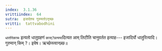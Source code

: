 ```yaml
---
index:  3.1.36
vrittiindex:  64
sutra:  इजादेश्च गुरुमतोऽनृच्छः
vritti:  tattvabodhini 
---
```


`धातोरेकाचः` इत्यतो धातुग्रहणं `कास्?प्रत्यया`दित्यत आम् लिटीति चानुवर्तत इत्याह--- इजादिर्यो धातुरित्यादि। गुरुमान् किम् ?। इयेष। ऋच्छेस्त्वानच्र्छ॥

